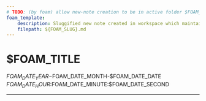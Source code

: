 ```yaml
---
# TODO: (by foam) allow new-note creation to be in active folder $FOAM_ACTIVE_FOLDER is not a variable as of yet
foam_template:
    description: Sluggified new note created in workspace which maintains unslugged title and graph title
    filepath: ${FOAM_SLUG}.md
---
```

# $FOAM_TITLE

$FOAM_DATE_YEAR-$FOAM_DATE_MONTH-$FOAM_DATE_DATE $FOAM_DATE_HOUR:$FOAM_DATE_MINUTE:$FOAM_DATE_SECOND

---
